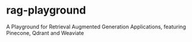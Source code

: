 # rag-playground
A Playground for Retrieval Augmented Generation Applications, featuring Pinecone, Qdrant and Weaviate
